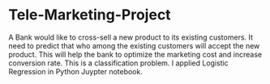 # Tele-Marketing-Project

A Bank would like to cross-sell a new product to its existing customers. It need to predict that who among the existing customers will accept the new product. This will help the bank to optimize the marketing cost and increase conversion rate. This is a classification problem. I applied Logistic Regression in Python Juypter notebook.
